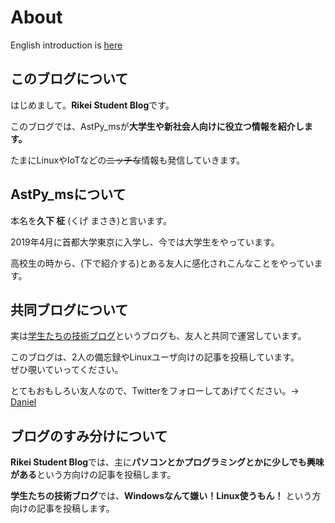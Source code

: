 # About

English introduction is [here](https://astpy.xyz/posts/eng_intro.html)

## このブログについて

はじめまして。**Rikei Student Blog**です。

このブログでは、AstPy_msが**大学生や新社会人向けに役立つ情報を紹介します。**

たまにLinuxやIoTなどの~~ニッチな~~情報も発信していきます。


## AstPy_msについて

本名を**久下 柾** (くげ まさき)と言います。

2019年4月に首都大学東京に入学し、今では大学生をやっています。

高校生の時から、(下で紹介する)とある友人に感化されこんなことをやっています。


## 共同ブログについて

実は[学生たちの技術ブログ](https://students-tech.blog)というブログも、友人と共同で運営しています。

このブログは、2人の備忘録やLinuxユーザ向けの記事を投稿しています。  
ぜひ覗いていってください。

とてもおもしろい友人なので、Twitterをフォローしてあげてください。→ [Daniel](https://twitter.com/daniel_program)


## ブログのすみ分けについて

**Rikei Student Blog**では、主に**パソコンとかプログラミングとかに少しでも興味がある**という方向けの記事を投稿します。

**学生たちの技術ブログ**では、**Windowsなんて嫌い！Linux使うもん！** という方向けの記事を投稿します。